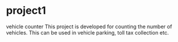 # project1
vehicle counter
This project is developed for counting the number of vehicles. This can be used in vehicle parking, toll tax collection etc.
